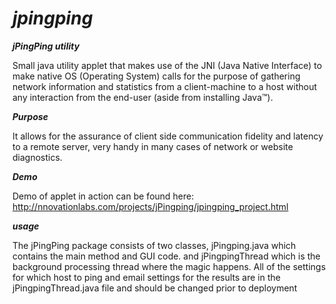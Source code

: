 ***jpingping***
=========

***jPingPing utility***

Small java utility applet that makes use of the JNI (Java Native Interface) to make native OS (Operating System) calls 
for the purpose of gathering network information and statistics from a client-machine to a host without any interaction 
from the end-user (aside from installing Java™).

***Purpose***

It allows for the assurance of client side communication fidelity and latency to a remote server, very handy in many cases 
of network or website diagnostics.

***Demo***

Demo of applet in action can be found here:
http://nnovationlabs.com/projects/jPingping/jpingping_project.html

***usage***

The jPingPing package consists of two classes, jPingping.java which contains the main method and GUI code. and jPingpingThread
which is the background processing thread where the magic happens. All of the settings for which host to ping and email settings
for the results are in the jPingpingThread.java file and should be changed prior to deployment

